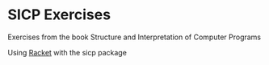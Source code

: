 # SICP Exercises

Exercises from the book Structure and Interpretation of Computer Programs

Using [Racket](https://racket-lang.org/) with the sicp package
